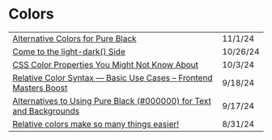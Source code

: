 # Colors

|                                                                                                                                                                           |          |
| ------------------------------------------------------------------------------------------------------------------------------------------------------------------------- | -------- |
| [Alternative Colors for Pure Black](https://app.daily.dev/posts/alternative-colors-for-pure-black-ijwzrkmjz)                                                              | 11/1/24  |
| [Come to the light-dark() Side](https://css-tricks.com/come-to-the-light-dark-side/?ref=dailydev)                                                                         | 10/26/24 |
| [CSS Color Properties You Might Not Know About](https://webdeveloper.beehiiv.com/p/css-color-properties-you-might-not-know-about?ref=dailydev)                            | 10/3/24  |
| [Relative Color Syntax — Basic Use Cases – Frontend Masters Boost](https://app.daily.dev/posts/relative-color-syntax-basic-use-cases-frontend-masters-boost-btzjof1r6)    | 9/18/24  |
| [Alternatives to Using Pure Black (#000000) for Text and Backgrounds](https://uxplanet.org/alternatives-to-using-pure-black-000000-for-text-and-backgrounds-54ef0e733cdb) | 9/17/24  |
| [Relative colors make so many things easier!](https://app.daily.dev/posts/relative-colors-make-so-many-things-easier--8bjbzflta)                                          | 8/31/24  |
